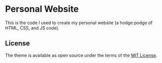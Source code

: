 # Personal Website

This is the code I used to create my personal website (a hodge podge of HTML, CSS, and JS code). 


## License

The theme is available as open source under the terms of the [MIT License](https://opensource.org/licenses/MIT).   

